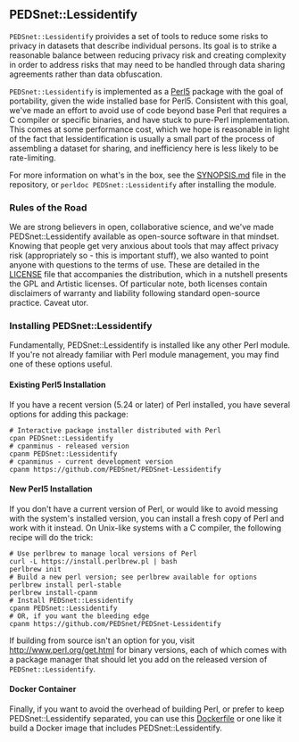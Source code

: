 ## PEDSnet::Lessidentify

`PEDSnet::Lessidentify` proivides a set of tools to reduce some risks to privacy in datasets that describe individual persons.  Its goal is to strike a reasonable balance between reducing privacy risk and creating complexity in order to address risks that may need to be handled through data sharing agreements rather than data obfuscation.

`PEDSnet::Lessidentify` is implemented as a [Perl5](http://www.perl.org) package with the goal of portability, given the wide installed base for Perl5.  Consistent with this goal, we've made an effort to avoid use of code beyond base Perl that requires a C compiler or specific binaries, and have stuck to pure-Perl implementation.  This comes at some performance cost, which we hope is reasonable in light of the fact that lessidentification is usually a small part of the process of assembling a dataset for sharing, and inefficiency here is less likely to be rate-limiting.

For more information on what's in the box, see the [SYNOPSIS.md](SYNOPSIS.md) file in the repository, or `perldoc PEDSnet::Lessidentify` after installing the module.


### Rules of the Road

We are strong believers in open, collaborative science, and we've made PEDSnet::Lessidentify available as open-source software in that mindset.  Knowing that people get very anxious about tools that may affect privacy risk (appropriately so - this is important stuff), we also wanted to point anyone with questions to the terms of use.  These are detailed in the [LICENSE](LICENSE) file that accompanies the distribution, which in a nutshell presents the GPL and Artistic licenses.  Of particular note, both licenses contain disclaimers of warranty and liability following standard open-source practice.  Caveat utor.

### Installing PEDSnet::Lessidentify

Fundamentally, PEDSnet::Lessidentify is installed like any other Perl module.  If you're not already familiar with Perl module management, you may find one of these options useful.

#### Existing Perl5 Installation

If you have a recent version (5.24 or later) of Perl installed, you have several options for adding this package:

```
# Interactive package installer distributed with Perl
cpan PEDSnet::Lessidentify
# cpanminus - released version
cpanm PEDSnet::Lessidentify
# cpanminus - current development version
cpanm https://github.com/PEDSnet/PEDSnet-Lessidentify
```

#### New Perl5 Installation

If you don't have a current version of Perl, or would like to avoid messing with the system's installed version, you can install a fresh copy of Perl and work with it instead.  On Unix-like systems with a C compiler, the following recipe will do the trick:

```
# Use perlbrew to manage local versions of Perl
curl -L https://install.perlbrew.pl | bash
perlbrew init
# Build a new perl version; see perlbrew available for options
perlbrew install perl-stable
perlbrew install-cpanm
# Install PEDSnet::Lessidentify
cpanm PEDSnet::Lessidentify
# OR, if you want the bleeding edge
cpanm https://github.com/PEDSnet/PEDSnet-Lessidentify
```

If building from source isn't an option for you, visit http://www.perl.org/get.html for binary versions, each of which comes with a package manager that should let you add on the released version of `PEDSnet::Lessidentify`.

#### Docker Container

Finally, if you want to avoid the overhead of building Perl, or prefer to keep PEDSnet::Lessidentify separated, you can use this [Dockerfile](etc/Dockerfile) or one like it build a Docker image that includes PEDSnet::Lessidentify.

